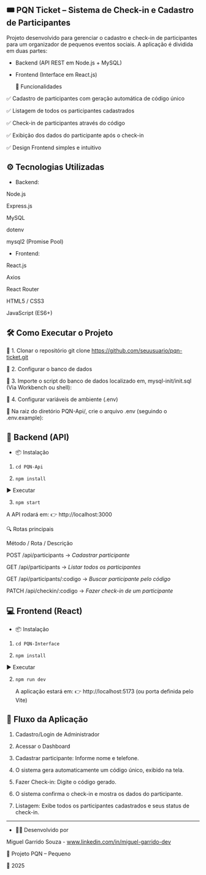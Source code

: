 🎟️ PQN Ticket – Sistema de Check-in e Cadastro de Participantes
-

Projeto desenvolvido para gerenciar o cadastro e check-in de participantes para um organizador de pequenos eventos sociais.
A aplicação é dividida em duas partes:

- Backend (API REST em Node.js + MySQL)

- Frontend (Interface em React.js)

    🚀 Funcionalidades

✅ Cadastro de participantes com geração automática de código único

✅ Listagem de todos os participantes cadastrados

✅ Check-in de participantes através do código

✅ Exibição dos dados do participante após o check-in

✅ Design Frontend simples e intuitivo

⚙️ Tecnologias Utilizadas
-
- Backend:

Node.js

Express.js

MySQL

dotenv

mysql2 (Promise Pool)

- Frontend:

React.js

Axios

React Router

HTML5 / CSS3

JavaScript (ES6+)

🛠️ Como Executar o Projeto
-
🔹 1. Clonar o repositório
git clone https://github.com/seuusuario/pqn-ticket.git

🔹 2. Configurar o banco de dados

🔹 3. Importe o script do banco de dados localizado em, mysql-init/init.sql
(Via Workbench ou shell):

🔹 4. Configurar variáveis de ambiente (.env)

🔹 Na raiz do diretório PQN-Api/, crie o arquivo .env (seguindo o .env.example):


🧠 Backend (API)
-
- 📦 Instalação

1. `cd PQN-Api`

2. `npm install`

▶️ Executar

3. `npm start`


A API rodará em:
👉 http://localhost:3000

🔍 Rotas principais

Método / Rota / Descrição

POST	/api/participants -> *Cadastrar participante*

GET	    /api/participants -> *Listar todos os participantes*

GET	    /api/participants/:codigo -> *Buscar participante pelo código*

PATCH	/api/checkin/:codigo -> *Fazer check-in de um participante*

💻 Frontend (React)
-

- 📦 Instalação

1. `cd PQN-Interface`

2. `npm install`

▶️ Executar

2. `npm run dev`

    A aplicação estará em: 👉 http://localhost:5173 (ou porta definida pelo Vite)

🧾 Fluxo da Aplicação
-
1. Cadastro/Login de Administrador
2. Acessar o Dashboard
3. Cadastrar participante: Informe nome e telefone.
4. O sistema gera automaticamente um código único, exibido na tela.
5. Fazer Check-in: Digite o código gerado.
6. O sistema confirma o check-in e mostra os dados do participante.

7. Listagem: Exibe todos os participantes cadastrados e seus status de check-in.
----------

- 👨‍💻 Desenvolvido por

Miguel Garrido Souza - www.linkedin.com/in/miguel-garrido-dev

📘 Projeto PQN – Pequeno

📅 2025
